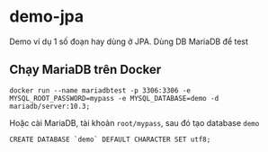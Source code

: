 # demo-jpa
Demo ví dụ 1 số đoạn hay dùng ở JPA. Dùng DB MariaDB để test

## Chạy MariaDB trên Docker
```
docker run --name mariadbtest -p 3306:3306 -e MYSQL_ROOT_PASSWORD=mypass -e MYSQL_DATABASE=demo -d mariadb/server:10.3;
```

Hoặc cài MariaDB, tài khoản `root/mypass`, sau đó tạo database `demo`
```
CREATE DATABASE `demo` DEFAULT CHARACTER SET utf8;
```
